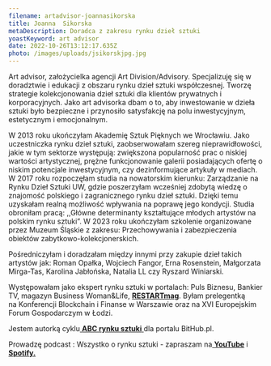 ```yaml
---
filename: artadvisor-joannasikorska
title: Joanna  Sikorska
metaDescription: Doradca z zakresu rynku dzieł sztuki
yoastKeyword: art advisor
date: 2022-10-26T13:12:17.635Z
photo: /images/uploads/jsikorskjpg.jpg
---
```

Art advisor, założycielka agencji Art Division/Advisory. Specjalizuję się w doradztwie i edukacji z obszaru rynku dzieł sztuki współczesnej. Tworzę strategie kolekcjonowania dzieł sztuki dla klientów prywatnych i korporacyjnych. Jako art advisorka dbam o to, aby inwestowanie w dzieła sztuki było bezpieczne i przynosiło satysfakcję na polu inwestycyjnym, estetycznym i emocjonalnym. 

W 2013 roku ukończyłam Akademię Sztuk Pięknych we Wrocławiu. Jako uczestniczka rynku dzieł sztuki, zaobserwowałam szereg nieprawidłowości, jakie w tym sektorze występują: zwiększona popularność prac o niskiej wartości artystycznej, prężne funkcjonowanie galerii posiadających ofertę o niskim potencjale inwestycyjnym, czy dezinformujące artykuły w mediach. W 2017 roku rozpoczęłam studia na nowatorskim kierunku: Zarządzanie na Rynku Dzieł Sztuki UW, gdzie poszerzyłam wcześniej zdobytą wiedzę o znajomość polskiego i zagranicznego rynku dzieł sztuki. Dzięki temu uzyskałam realną możliwość wpływania na poprawę jego kondycji. Studia obroniłam pracą: ,,Główne determinanty kształtujące młodych artystów na polskim rynku sztuki”. W 2023 roku ukończyłam szkolenie organizowane przez Muzeum Śląskie z zakresu: Przechowywania i zabezpieczenia obiektów zabytkowo-kolekcjonerskich.

 Pośredniczyłam i doradzałam między innymi przy zakupie dzieł takich artystów jak: Roman Opałka, Wojciech Fangor, Erna Rosenstein, Małgorzata Mirga-Tas, Karolina Jabłońska, Natalia LL czy Ryszard Winiarski. 

Występowałam jako ekspert rynku sztuki w portalach: Puls Biznesu, Bankier TV, magazyn Business Woman&Life, **[RESTARTmag](https://restartmag.art/autor/13822/)**. Byłam prelegentką na Konferencji Blockchain i Finanse w Warszawie oraz na XVI Europejskim Forum Gospodarczym w Łodzi. 

Jestem autorką cyklu[ **ABC rynku sztuki** ](https://bithub.pl/inwestycje/sztuka/niezla-sztuka-1-czy-sztuka-moze-przyniesc-ci-miliony/)dla portalu BitHub.pl.

Prowadzę podcast : Wszystko o rynku sztuki - zapraszam na[ **YouTube**](https://www.youtube.com/channel/UC8xmdAKF-kPHQcuqkejSaqA) i **[Spotify. ](https://open.spotify.com/show/4NPiBzksWYu3mGoUKxvufn)**